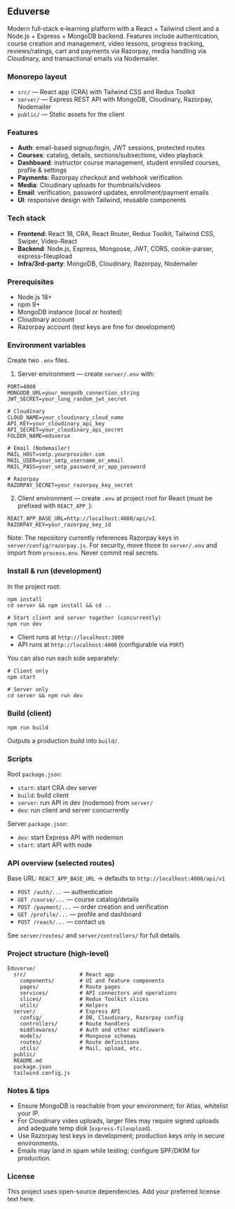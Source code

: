 ## Eduverse

Modern full‑stack e‑learning platform with a React + Tailwind client and a Node.js + Express + MongoDB backend. Features include authentication, course creation and management, video lessons, progress tracking, reviews/ratings, cart and payments via Razorpay, media handling via Cloudinary, and transactional emails via Nodemailer.

### Monorepo layout
- `src/` — React app (CRA) with Tailwind CSS and Redux Toolkit
- `server/` — Express REST API with MongoDB, Cloudinary, Razorpay, Nodemailer
- `public/` — Static assets for the client

### Features
- **Auth**: email-based signup/login, JWT sessions, protected routes
- **Courses**: catalog, details, sections/subsections, video playback
- **Dashboard**: instructor course management, student enrolled courses, profile & settings
- **Payments**: Razorpay checkout and webhook verification
- **Media**: Cloudinary uploads for thumbnails/videos
- **Email**: verification, password updates, enrollment/payment emails
- **UI**: responsive design with Tailwind, reusable components

### Tech stack
- **Frontend**: React 18, CRA, React Router, Redux Toolkit, Tailwind CSS, Swiper, Video-React
- **Backend**: Node.js, Express, Mongoose, JWT, CORS, cookie-parser, express-fileupload
- **Infra/3rd‑party**: MongoDB, Cloudinary, Razorpay, Nodemailer

### Prerequisites
- Node.js 18+
- npm 9+
- MongoDB instance (local or hosted)
- Cloudinary account
- Razorpay account (test keys are fine for development)

### Environment variables
Create two `.env` files.

1) Server environment — create `server/.env` with:
```
PORT=4000
MONGODB_URL=your_mongodb_connection_string
JWT_SECRET=your_long_random_jwt_secret

# Cloudinary
CLOUD_NAME=your_cloudinary_cloud_name
API_KEY=your_cloudinary_api_key
API_SECRET=your_cloudinary_api_secret
FOLDER_NAME=eduverse

# Email (Nodemailer)
MAIL_HOST=smtp.yourprovider.com
MAIL_USER=your_smtp_username_or_email
MAIL_PASS=your_smtp_password_or_app_password

# Razorpay
RAZORPAY_SECRET=your_razorpay_key_secret
```

2) Client environment — create `.env` at project root for React (must be prefixed with `REACT_APP_`):
```
REACT_APP_BASE_URL=http://localhost:4000/api/v1
RAZORPAY_KEY=your_razorpay_key_id
```

Note: The repository currently references Razorpay keys in `server/config/razorpay.js`. For security, move those to `server/.env` and import from `process.env`. Never commit real secrets.

### Install & run (development)
In the project root:
```
npm install
cd server && npm install && cd ..

# Start client and server together (concurrently)
npm run dev
```

- Client runs at `http://localhost:3000`
- API runs at `http://localhost:4000` (configurable via `PORT`)

You can also run each side separately:
```
# Client only
npm start

# Server only
cd server && npm run dev
```

### Build (client)
```
npm run build
```
Outputs a production build into `build/`.

### Scripts
Root `package.json`:
- `start`: start CRA dev server
- `build`: build client
- `server`: run API in dev (nodemon) from `server/`
- `dev`: run client and server concurrently

Server `package.json`:
- `dev`: start Express API with nodemon
- `start`: start API with node

### API overview (selected routes)
Base URL: `REACT_APP_BASE_URL` → defaults to `http://localhost:4000/api/v1`
- `POST /auth/...` — authentication
- `GET /course/...` — course catalog/details
- `POST /payment/...` — order creation and verification
- `GET /profile/...` — profile and dashboard
- `POST /reach/...` — contact us

See `server/routes/` and `server/controllers/` for full details.

### Project structure (high-level)
```
Eduverse/
  src/                 # React app
    components/        # UI and feature components
    pages/             # Route pages
    services/          # API connectors and operations
    slices/            # Redux Toolkit slices
    utils/             # Helpers
  server/              # Express API
    config/            # DB, Cloudinary, Razorpay config
    controllers/       # Route handlers
    middlewares/       # Auth and other middleware
    models/            # Mongoose schemas
    routes/            # Route definitions
    utils/             # Mail, upload, etc.
  public/
  README.md
  package.json
  tailwind.config.js
```

### Notes & tips
- Ensure MongoDB is reachable from your environment; for Atlas, whitelist your IP.
- For Cloudinary video uploads, larger files may require signed uploads and adequate temp disk (`express-fileupload`).
- Use Razorpay test keys in development; production keys only in secure environments.
- Emails may land in spam while testing; configure SPF/DKIM for production.

### License
This project uses open-source dependencies. Add your preferred license text here.



